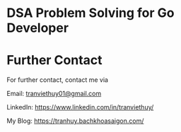 # DSA Problem Solving for Go Developer

# Further Contact
For further contact, contact me via

Email: tranviethuy01@gmail.com

LinkedIn: https://www.linkedin.com/in/tranviethuy/

My Blog: https://tranhuy.bachkhoasaigon.com/

